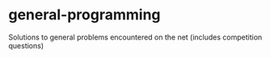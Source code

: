 # general-programming
Solutions to general problems encountered on the net (includes competition questions)
